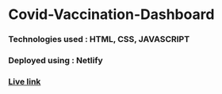 # Covid-Vaccination-Dashboard

<h3>Technologies used : HTML, CSS, JAVASCRIPT</h3>
<h3>Deployed using : Netlify</h3>
<h3><a href="https://cocky-yonath-30e808.netlify.app/" target="_blank">Live link</a></h3>
